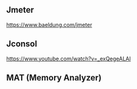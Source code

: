 
## Jmeter
https://www.baeldung.com/jmeter

## Jconsol
https://www.youtube.com/watch?v=_exQegeALAI

## MAT (Memory Analyzer)
